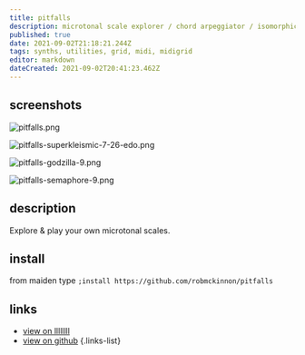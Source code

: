 ```yaml
---
title: pitfalls
description: microtonal scale explorer / chord arpeggiator / isomorphic grid keyboard
published: true
date: 2021-09-02T21:18:21.244Z
tags: synths, utilities, grid, midi, midigrid
editor: markdown
dateCreated: 2021-09-02T20:41:23.462Z
---
```


## screenshots

![pitfalls.png](/community/delineator/pitfalls.png)

![pitfalls-superkleismic-7-26-edo.png](/community/delineator/pitfalls-superkleismic-7-26-edo.png)

![pitfalls-godzilla-9.png](/community/delineator/pitfalls-godzilla-9.png)

![pitfalls-semaphore-9.png](/community/delineator/pitfalls-semaphore-9.png)

## description

Explore & play your own microtonal scales.

## install

from maiden type
`;install https://github.com/robmckinnon/pitfalls`

## links

- [view on llllllll](https://llllllll.co/t/pitfalls/37795)
- [view on github](https://github.com/robmckinnon/pitfalls)
{.links-list}
